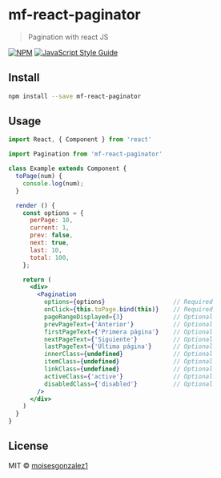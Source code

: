 # mf-react-paginator

> Pagination with react JS

[![NPM](https://img.shields.io/npm/v/mf-react-paginator.svg)](https://www.npmjs.com/package/mf-react-paginator) [![JavaScript Style Guide](https://img.shields.io/badge/code_style-standard-brightgreen.svg)](https://standardjs.com)

## Install

```bash
npm install --save mf-react-paginator
```

## Usage

```jsx
import React, { Component } from 'react'

import Pagination from 'mf-react-paginator'

class Example extends Component {
  toPage(num) {
    console.log(num);
  }

  render () {
    const options = {
      perPage: 10,
      current: 1,
      prev: false,
      next: true,
      last: 10,
      total: 100,
    };

    return (
      <div>
        <Pagination 
          options={options}                   // Required
          onClick={this.toPage.bind(this)}    // Required
          pageRangeDisplayed={3}              // Optional
          prevPageText={'Anterior'}           // Optional
          firstPageText={'Primera página'}    // Optional
          nextPageText={'Siguiente'}          // Optional
          lastPageText={'Última página'}      // Optional
          innerClass={undefined}              // Optional
          itemClass={undefined}               // Optional
          linkClass={undefined}               // Optional
          activeClass={'active'}              // Optional
          disabledClass={'disabled'}          // Optional
        />
      </div>
    )
  }
}
```

## License

MIT © [moisesgonzalez1](https://github.com/mgonzalez1)
